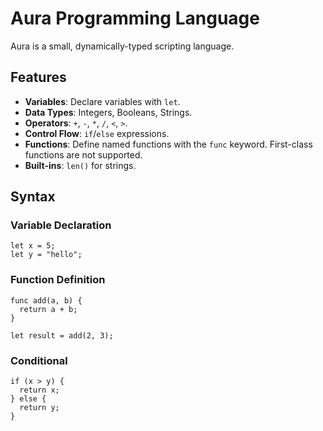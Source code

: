 # Aura Programming Language

Aura is a small, dynamically-typed scripting language.

## Features

*   **Variables**: Declare variables with `let`.
*   **Data Types**: Integers, Booleans, Strings.
*   **Operators**: `+`, `-`, `*`, `/`, `<`, `>`.
*   **Control Flow**: `if`/`else` expressions.
*   **Functions**: Define named functions with the `func` keyword. First-class functions are not supported.
*   **Built-ins**: `len()` for strings.

## Syntax

### Variable Declaration
```aura
let x = 5;
let y = "hello";
```

### Function Definition
```aura
func add(a, b) {
  return a + b;
}

let result = add(2, 3);
```

### Conditional
```aura
if (x > y) {
  return x;
} else {
  return y;
}
```